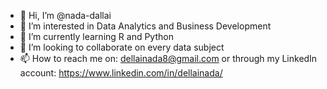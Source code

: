 - 👋 Hi, I’m @nada-dallai
- 👀 I’m interested in Data Analytics and Business Development
- 🌱 I’m currently learning R and Python
- 💞️ I’m looking to collaborate on every data subject
- 📫 How to reach me on: dellainada8@gmail.com or through my LinkedIn account: https://www.linkedin.com/in/dellainada/

<!---
nada-dallai/nada-dallai is a ✨ special ✨ repository because its `README.md` (this file) appears on your GitHub profile.
You can click the Preview link to take a look at your changes.
--->
